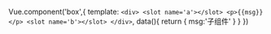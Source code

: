 Vue.component('box',{
			template:
			`<div>
				<slot name='a'></slot>
				<p>{{msg}}</p>
				<slot name='b'></slot>
			</div>`,
			data(){
				return {
					msg:'子组件'
				}
			}
		})